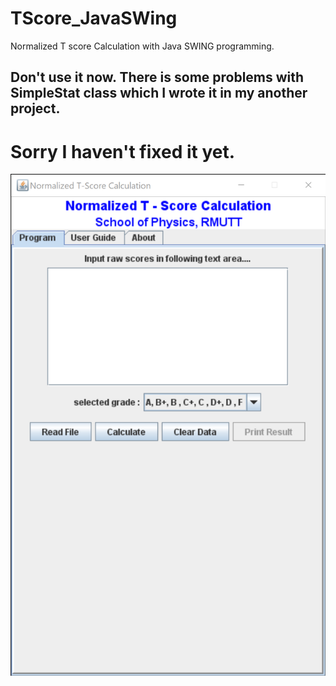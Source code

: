 # TScore_JavaSWing
Normalized T score Calculation  with Java SWING programming.

## Don't use it now. There is some problems with SimpleStat class which I wrote it in my another project.
# Sorry I haven't fixed it yet.

![atl](TScoreSwing.png)
